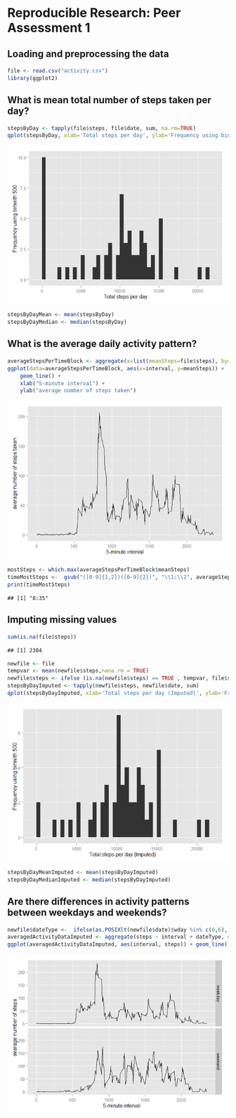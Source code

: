 # Reproducible Research: Peer Assessment 1


## Loading and preprocessing the data

```r
file <- read.csv("activity.csv")
library(ggplot2)
```


## What is mean total number of steps taken per day?

```r
stepsByDay <- tapply(file$steps, file$date, sum, na.rm=TRUE)
qplot(stepsByDay, xlab='Total steps per day', ylab='Frequency using binwith 500', binwidth=500)
```

![](PA1_template_files/figure-html/unnamed-chunk-2-1.png) 

```r
stepsByDayMean <- mean(stepsByDay)
stepsByDayMedian <- median(stepsByDay)
```

## What is the average daily activity pattern?

```r
averageStepsPerTimeBlock <- aggregate(x=list(meanSteps=file$steps), by=list(interval=file$interval), FUN=mean, na.rm=TRUE)
ggplot(data=averageStepsPerTimeBlock, aes(x=interval, y=meanSteps)) +
    geom_line() +
    xlab("5-minute interval") +
    ylab("average number of steps taken")
```

![](PA1_template_files/figure-html/unnamed-chunk-3-1.png) 

```r
mostSteps <- which.max(averageStepsPerTimeBlock$meanSteps)
timeMostSteps <-  gsub("([0-9]{1,2})([0-9]{2})", "\\1:\\2", averageStepsPerTimeBlock[mostSteps,'interval'])
print(timeMostSteps)
```

```
## [1] "8:35"
```
## Imputing missing values

```r
sum(is.na(file$steps))
```

```
## [1] 2304
```

```r
newfile <- file
tempvar <- mean(newfile$steps,nana.rm = TRUE)
newfile$steps <- ifelse (is.na(newfile$steps) == TRUE , tempvar, file$steps)
stepsByDayImputed <- tapply(newfile$steps, newfile$date, sum)
qplot(stepsByDayImputed, xlab='Total steps per day (Imputed)', ylab='Frequency using binwith 500', binwidth=500)
```

![](PA1_template_files/figure-html/unnamed-chunk-4-1.png) 

```r
stepsByDayMeanImputed <- mean(stepsByDayImputed)
stepsByDayMedianImputed <- median(stepsByDayImputed)
```
## Are there differences in activity patterns between weekdays and weekends?

```r
newfile$dateType <-  ifelse(as.POSIXlt(newfile$date)$wday %in% c(0,6), 'weekend', 'weekday')
averagedActivityDataImputed <- aggregate(steps ~ interval + dateType, data=newfile, mean)
ggplot(averagedActivityDataImputed, aes(interval, steps)) + geom_line() + facet_grid(dateType ~ .) + xlab("5-minute interval") + ylab("avarage number of steps")
```

![](PA1_template_files/figure-html/unnamed-chunk-5-1.png) 

